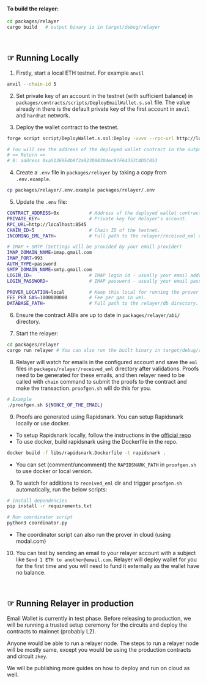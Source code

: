 #### To build the relayer:

```bash
cd packages/relayer
cargo build   # output binary is in target/debug/relayer
```

<br />

## ☞ Running Locally

1. Firstly, start a local ETH testnet. For example `anvil`

```bash
anvil --chain-id 5
```

2. Set private key of an account in the testnet (with sufficient balance) in `packages/contracts/scripts/DeployEmailWallet.s.sol` file.
   The value already in there is the default private key of the first account in `anvil` and `hardhat` network.

3. Deploy the wallet contract to the testnet.

```bash
forge script script/DeployWallet.s.sol:Deploy -vvvv --rpc-url http://localhost:8545 --broadcast

# You will see the address of the deployed wallet contract in the output. It will be the first out of the 5 addresses printed. Example:
# == Return ==
# 0: address 0xa513E6E4b8f2a923D98304ec87F64353C4D5C853
```

4. Create a `.env` file in `packages/relayer` by taking a copy from `.env.example`.

```bash
cp packages/relayer/.env.example packages/relayer/.env
```

5. Update the `.env` file:

```bash
CONTRACT_ADDRESS=0x           # Address of the deployed wallet contract.
PRIVATE_KEY=                  # Private key for Relayer's account.
RPC_URL=http://localhost:8545
CHAIN_ID=5                    # Chain ID of the testnet.
INCOMING_EML_PATH=            # Full path to the relayer/received_eml directory.

# IMAP + SMTP (Settings will be provided by your email provider)
IMAP_DOMAIN_NAME=imap.gmail.com
IMAP_PORT=993
AUTH_TYPE=password
SMTP_DOMAIN_NAME=smtp.gmail.com
LOGIN_ID=                     # IMAP login id - usually your email address.
LOGIN_PASSWORD=               # IMAP password - usually your email password.

PROVER_LOCATION=local         # Keep this local for running the prover locally.
FEE_PER_GAS=1000000000        # Fee per gas in wei.
DATABASE_PATH=                # Full path to the relayer/db directory.
```

6. Ensure the contract ABIs are up to date in `packages/relayer/abi/` directory.

7. Start the relayer:

```bash
cd packages/relayer
cargo run relayer # You can also run the built binary in target/debug/relayer
```

8. Relayer will watch for emails in the configured account and save the `eml` files in `packages/relayer/received_eml` directory after validations. Proofs need to be generated for these emails, and then relayer need to be called with `chain` command to submit the proofs to the contract and make the transaction.
   `proofgen.sh` will do this for you.

```bash
# Example
./proofgen.sh ${NONCE_OF_THE_EMAIL}
```

9. Proofs are generated using Rapidsnark. You can setup Rapidsnark locally or use docker.

- To setup Rapidsnark locally, follow the instructions in the [official repo](https://github.com/iden3/rapidsnark#compile-prover-in-standalone-mode)
- To use docker, build rapidsnark using the Dockerfile in the repo.

```bash
docker build -f libs/rapidsnark.Dockerfile -t rapidsnark .
```

- You can set (comment/uncomment) the `RAPIDSNARK_PATH` in `proofgen.sh` to use docker or local version.

9. To watch for additions to `received_eml` dir and trigger `proofgen.sh` automatically, run the below scripts:

```bash
# Install dependencies
pip install -r requirements.txt
```

```bash
# Run coordinator script
python3 coordinator.py
```

- The coordinator script can also run the prover in cloud (using modal.com)

10. You can test by sending an email to your relayer account with a subject like `Send 1 ETH to another@email.com`. Relayer will deploy wallet for you for the first time and you will need to fund it externally as the wallet have no balance.

<br />

## ☞ Running Relayer in production

Email Wallet is currently in test phase. Before releasing to production, we will be running a trusted setup ceremony for the circuits and deploy the contracts to mainnet (probably L2).

Anyone would be able to run a relayer node. The steps to run a relayer node will be mostly same, except you would be using the production contracts and circuit `zkey`.

We will be publishing more guides on how to deploy and run on cloud as well.

<br />
